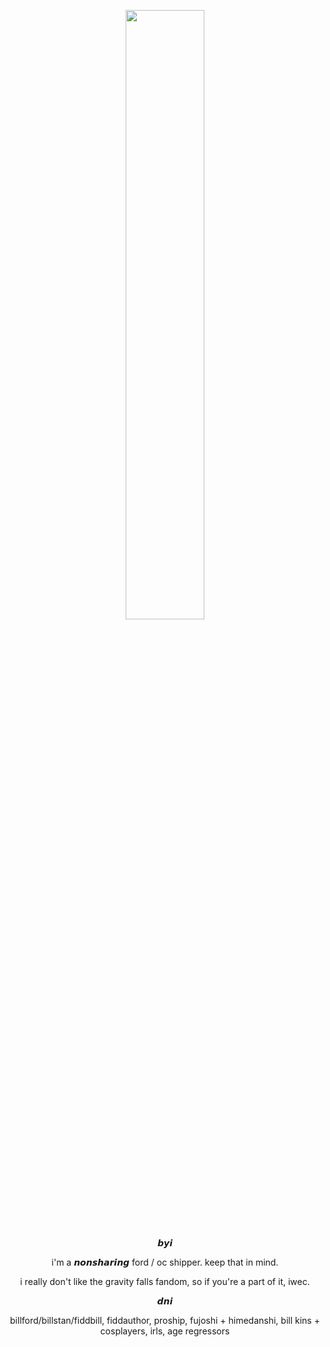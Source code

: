 <p align="center" width="100%">
    <img width="50%" src="https://github.com/user-attachments/assets/c1280b46-0b9b-4630-b1fe-325d1cee95ae">
</p>

<p align="center" width="100%"> 𝙗𝙮𝙞
<p align="center" width="100%"> i'm a 𝙣𝙤𝙣𝙨𝙝𝙖𝙧𝙞𝙣𝙜 ford / oc shipper. keep that in mind.
<p align="center" width="100%"> i really don't like the gravity falls fandom, so if you're a part of it, iwec.

<p align="center" width="100%"> 𝙙𝙣𝙞
<p align="center" width="100%"> billford/billstan/fiddbill, fiddauthor, proship, fujoshi + himedanshi, bill kins + cosplayers, irls, age regressors
